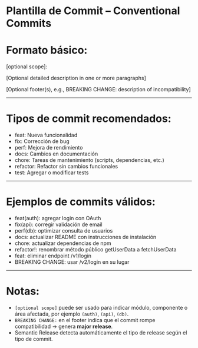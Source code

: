 # Plantilla de Commit – Conventional Commits

# Formato básico:
<type>[optional scope]: <short description>

[Optional detailed description in one or more paragraphs]

[Optional footer(s), e.g., BREAKING CHANGE: description of incompatibility]

---

# Tipos de commit recomendados:

- feat:     Nueva funcionalidad
- fix:      Corrección de bug
- perf:     Mejora de rendimiento
- docs:     Cambios en documentación
- chore:    Tareas de mantenimiento (scripts, dependencias, etc.)
- refactor: Refactor sin cambios funcionales
- test:     Agregar o modificar tests

---

# Ejemplos de commits válidos:

- feat(auth): agregar login con OAuth
- fix(api): corregir validación de email
- perf(db): optimizar consulta de usuarios
- docs: actualizar README con instrucciones de instalación
- chore: actualizar dependencias de npm
- refactor!: renombrar método público getUserData a fetchUserData
- feat: eliminar endpoint /v1/login
- BREAKING CHANGE: usar /v2/login en su lugar

---

# Notas:

- `[optional scope]` puede ser usado para indicar módulo, componente o área afectada, por ejemplo `(auth)`, `(api)`, `(db)`.  
- `BREAKING CHANGE:` en el footer indica que el commit rompe compatibilidad → genera **major release**.  
- Semantic Release detecta automáticamente el tipo de release según el tipo de commit.

